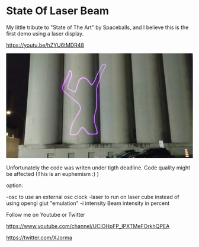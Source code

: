 # State Of Laser Beam
My little tribute to "State of The Art" by Spaceballs, and I believe this is the first demo using a laser display. 

https://youtu.be/hZYU6tMDR48

![Demo ScreenShot](/Doc/Pictures/screenshot.jpg)

Unfortunately the code was writen under tigth deadline. Code quality might be affected (This is an 
euphemism :) )

option:

-osc to use an external osc clock
-laser to run on laser cube instead of using opengl glut "emulation"
-i intensity Beam intensity in percent

Follow me on Youtube or Twitter

https://www.youtube.com/channel/UCiOHpFP_IPXTMeFOrkhQPEA

https://twitter.com/XJorma
